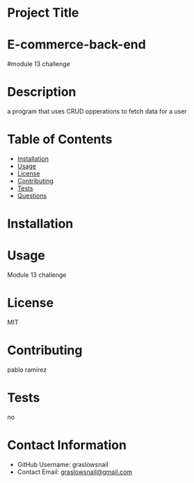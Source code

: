 # Project Title
# E-commerce-back-end
#module 13 challenge

# Description
a program that uses CRUD opperations to fetch data for a user
# Table of Contents 
* [Installation](#-Installation)
* [Usage](#-Usage)
* [License](#-Installation)
* [Contributing](#-Contributing)
* [Tests](#-Tests)
* [Questions](#-Contact-Information)
    
# Installation

# Usage
Module 13 challenge
# License 
MIT
# Contributing 
pablo ramirez
# Tests
no
# Contact Information 
* GitHub Username: graslowsnail
* Contact Email: graslowsnail@gmail.com
